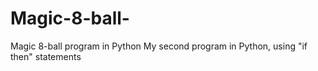 # Magic-8-ball-
Magic 8-ball program in Python
My second program in Python, using "if then" statements 